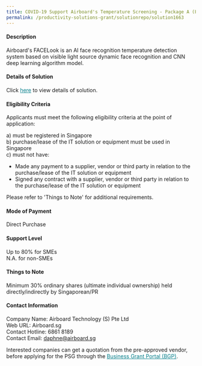 ```yaml
---
title: COVID-19 Support Airboard's Temperature Screening - Package A (FACELook device w/ stand)
permalink: /productivity-solutions-grant/solutionrepo/solution1663
---
```


#### Description

Airboard's FACELook is an AI face recognition temperature detection system based on visible light source dynamic face recognition and CNN deep learning algorithm model.

#### Details of Solution

Click <a href='https://govassist.gobusiness.gov.sg/images/psg/Desensitised_Airboard_Technology_Temp_Screening_Annex_3_Part_1.pdf' style='color:#037e8a'>here</a> to view details of solution.

#### Eligibility Criteria

Applicants must meet the following eligibility criteria at the point of application:

a) must be registered in Singapore <br>
b) purchase/lease of the IT solution or equipment must be used in Singapore <br>
c) must not have:
- Made any payment to a supplier, vendor or third party in relation to the purchase/lease of the IT solution or equipment
- Signed any contract with a supplier, vendor or third party in relation to the purchase/lease of the IT solution or equipment

Please refer to 'Things to Note' for additional requirements.

#### Mode of Payment
Direct Purchase

#### Support Level
Up to 80% for SMEs <br>
N.A. for non-SMEs

#### Things to Note
Minimum 30% ordinary shares (ultimate individual ownership) held directly/indirectly by Singaporean/PR

#### Contact Information
Company Name: Airboard Technology (S) Pte Ltd<br>Web URL: Airboard.sg<br>Contact Hotline: 6861 8189<br>Contact Email: daphne@airboard.sg

Interested companies can get a quotation from the pre-approved vendor, before applying for the PSG through the <a target='_blank' style='color:#037e8a' href='https://www.businessgrants.gov.sg/'>Business Grant Portal (BGP)</a>.
